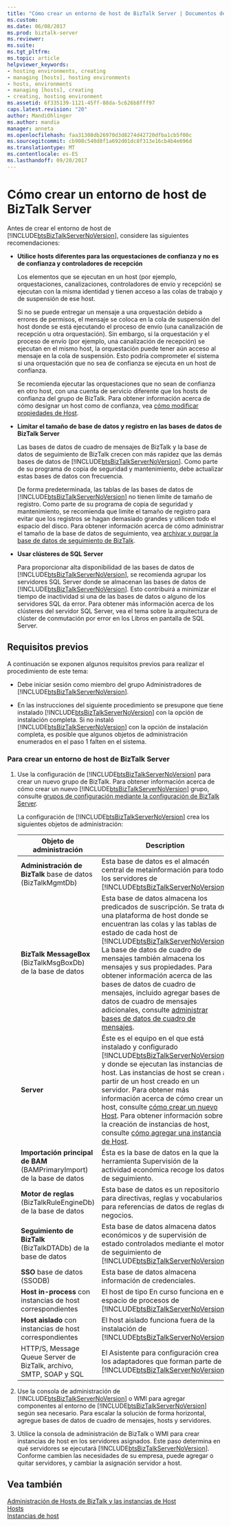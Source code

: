 ```yaml
---
title: "Cómo crear un entorno de host de BizTalk Server | Documentos de Microsoft"
ms.custom: 
ms.date: 06/08/2017
ms.prod: biztalk-server
ms.reviewer: 
ms.suite: 
ms.tgt_pltfrm: 
ms.topic: article
helpviewer_keywords:
- hosting environments, creating
- managing [hosts], hosting environments
- hosts, environments
- managing [hosts], creating
- creating, hosting environment
ms.assetid: 6f335139-1121-45ff-88da-5c626b8fff97
caps.latest.revision: "20"
author: MandiOhlinger
ms.author: mandia
manager: anneta
ms.openlocfilehash: faa31308db26970d3d8274d42720dfba1cb5f00c
ms.sourcegitcommit: cb908c540d8f1a692d01dc8f313e16cb4b4e696d
ms.translationtype: MT
ms.contentlocale: es-ES
ms.lasthandoff: 09/20/2017
---
```

# <a name="how-to-create-a-biztalk-server-hosting-environment"></a>Cómo crear un entorno de host de BizTalk Server
Antes de crear el entorno de host de [!INCLUDE[btsBizTalkServerNoVersion](../includes/btsbiztalkservernoversion-md.md)], considere las siguientes recomendaciones:  
  
-   **Utilice hosts diferentes para las orquestaciones de confianza y no es de confianza y controladores de recepción**  
  
     Los elementos que se ejecutan en un host (por ejemplo, orquestaciones, canalizaciones, controladores de envío y recepción) se ejecutan con la misma identidad y tienen acceso a las colas de trabajo y de suspensión de ese host.  
  
     Si no se puede entregar un mensaje a una orquestación debido a errores de permisos, el mensaje se coloca en la cola de suspensión del host donde se está ejecutando el proceso de envío (una canalización de recepción u otra orquestación). Sin embargo, si la orquestación y el proceso de envío (por ejemplo, una canalización de recepción) se ejecutan en el mismo host, la orquestación puede tener aún acceso al mensaje en la cola de suspensión. Esto podría comprometer el sistema si una orquestación que no sea de confianza se ejecuta en un host de confianza.  
  
     Se recomienda ejecutar las orquestaciones que no sean de confianza en otro host, con una cuenta de servicio diferente que los hosts de confianza del grupo de BizTalk. Para obtener información acerca de cómo designar un host como de confianza, vea [cómo modificar propiedades de Host](../core/how-to-modify-host-properties.md).  
  
-   **Limitar el tamaño de base de datos y registro en las bases de datos de BizTalk Server**  
  
     Las bases de datos de cuadro de mensajes de BizTalk y la base de datos de seguimiento de BizTalk crecen con más rapidez que las demás bases de datos de [!INCLUDE[btsBizTalkServerNoVersion](../includes/btsbiztalkservernoversion-md.md)]. Como parte de su programa de copia de seguridad y mantenimiento, debe actualizar estas bases de datos con frecuencia.  
  
     De forma predeterminada, las tablas de las bases de datos de [!INCLUDE[btsBizTalkServerNoVersion](../includes/btsbiztalkservernoversion-md.md)] no tienen límite de tamaño de registro. Como parte de su programa de copia de seguridad y mantenimiento, se recomienda que limite el tamaño de registro para evitar que los registros se hagan demasiado grandes y utilicen todo el espacio del disco. Para obtener información acerca de cómo administrar el tamaño de la base de datos de seguimiento, vea [archivar y purgar la base de datos de seguimiento de BizTalk](../core/archiving-and-purging-the-biztalk-tracking-database.md).  
  
-   **Usar clústeres de SQL Server**  
  
     Para proporcionar alta disponibilidad de las bases de datos de [!INCLUDE[btsBizTalkServerNoVersion](../includes/btsbiztalkservernoversion-md.md)], se recomienda agrupar los servidores SQL Server donde se almacenan las bases de datos de [!INCLUDE[btsBizTalkServerNoVersion](../includes/btsbiztalkservernoversion-md.md)]. Esto contribuirá a minimizar el tiempo de inactividad si una de las bases de datos o alguno de los servidores SQL da error. Para obtener más información acerca de los clústeres del servidor SQL Server, vea el tema sobre la arquitectura de clúster de conmutación por error en los Libros en pantalla de SQL Server.  
  
## <a name="prerequisites"></a>Requisitos previos  
 A continuación se exponen algunos requisitos previos para realizar el procedimiento de este tema:  
  
-   Debe iniciar sesión como miembro del grupo Administradores de [!INCLUDE[btsBizTalkServerNoVersion](../includes/btsbiztalkservernoversion-md.md)].  
  
-   En las instrucciones del siguiente procedimiento se presupone que tiene instalado [!INCLUDE[btsBizTalkServerNoVersion](../includes/btsbiztalkservernoversion-md.md)] con la opción de instalación completa. Si no instaló [!INCLUDE[btsBizTalkServerNoVersion](../includes/btsbiztalkservernoversion-md.md)] con la opción de instalación completa, es posible que algunos objetos de administración enumerados en el paso 1 falten en el sistema.  
  
### <a name="to-create-a-biztalk-server-hosting-environment"></a>Para crear un entorno de host de BizTalk Server  
  
1.  Use la configuración de [!INCLUDE[btsBizTalkServerNoVersion](../includes/btsbiztalkservernoversion-md.md)] para crear un nuevo grupo de BizTalk. Para obtener información acerca de cómo crear un nuevo [!INCLUDE[btsBizTalkServerNoVersion](../includes/btsbiztalkservernoversion-md.md)] grupo, consulte [grupos de configuración mediante la configuración de BizTalk Server](http://msdn.microsoft.com/library/16beb7bb-091c-4056-8622-cc79c95186e9).  
  
     La configuración de [!INCLUDE[btsBizTalkServerNoVersion](../includes/btsbiztalkservernoversion-md.md)] crea los siguientes objetos de administración:  
  
    |Objeto de administración|Description|  
    |---------------------------|-----------------|  
    |**Administración de BizTalk** base de datos (BizTalkMgmtDb)|Esta base de datos es el almacén central de metainformación para todos los servidores de [!INCLUDE[btsBizTalkServerNoVersion](../includes/btsbiztalkservernoversion-md.md)].|  
    |**BizTalk MessageBox** (BizTalkMsgBoxDb) de la base de datos|Esta base de datos almacena los predicados de suscripción. Se trata de una plataforma de host donde se encuentran las colas y las tablas de estado de cada host de [!INCLUDE[btsBizTalkServerNoVersion](../includes/btsbiztalkservernoversion-md.md)]. La base de datos de cuadro de mensajes también almacena los mensajes y sus propiedades. Para obtener información acerca de las bases de datos de cuadro de mensajes, incluido agregar bases de datos de cuadro de mensajes adicionales, consulte [administrar bases de datos de cuadro de mensajes](../core/managing-messagebox-databases.md).|  
    |**Server**|Éste es el equipo en el que está instalado y configurado [!INCLUDE[btsBizTalkServerNoVersion](../includes/btsbiztalkservernoversion-md.md)], y donde se ejecutan las instancias de host. Las instancias de host se crean a partir de un host creado en un servidor. Para obtener más información acerca de cómo crear un host, consulte [cómo crear un nuevo Host](../core/how-to-create-a-new-host.md). Para obtener información sobre la creación de instancias de host, consulte [cómo agregar una instancia de Host](../core/how-to-add-a-host-instance.md).|  
    |**Importación principal de BAM** (BAMPrimaryImport) de la base de datos|Ésta es la base de datos en la que la herramienta Supervisión de la actividad económica recoge los datos de seguimiento.|  
    |**Motor de reglas** (BizTalkRuleEngineDb) de la base de datos|Esta base de datos es un repositorio para directivas, reglas y vocabularios para referencias de datos de reglas de negocios.|  
    |**Seguimiento de BizTalk** (BizTalkDTADb) de la base de datos|Esta base de datos almacena datos económicos y de supervisión de estado controlados mediante el motor de seguimiento de [!INCLUDE[btsBizTalkServerNoVersion](../includes/btsbiztalkservernoversion-md.md)].|  
    |**SSO** base de datos (SSODB)|Esta base de datos almacena información de credenciales.|  
    |**Host in-process** con instancias de host correspondientes|El host de tipo En curso funciona en el espacio de procesos de [!INCLUDE[btsBizTalkServerNoVersion](../includes/btsbiztalkservernoversion-md.md)].|  
    |**Host aislado** con instancias de host correspondientes|El host aislado funciona fuera de la instalación de [!INCLUDE[btsBizTalkServerNoVersion](../includes/btsbiztalkservernoversion-md.md)].|  
    |HTTP/S, Message Queue Server de BizTalk, archivo, SMTP, SOAP y SQL|El Asistente para configuración crea los adaptadores que forman parte de [!INCLUDE[btsBizTalkServerNoVersion](../includes/btsbiztalkservernoversion-md.md)].|  
  
2.  Use la consola de administración de [!INCLUDE[btsBizTalkServerNoVersion](../includes/btsbiztalkservernoversion-md.md)] o WMI para agregar componentes al entorno de [!INCLUDE[btsBizTalkServerNoVersion](../includes/btsbiztalkservernoversion-md.md)] según sea necesario. Para escalar la solución de forma horizontal, agregue bases de datos de cuadro de mensajes, hosts y servidores.  
  
3.  Utilice la consola de administración de BizTalk o WMI para crear instancias de host en los servidores asignados. Este paso determina en qué servidores se ejecutará [!INCLUDE[btsBizTalkServerNoVersion](../includes/btsbiztalkservernoversion-md.md)]. Conforme cambien las necesidades de su empresa, puede agregar o quitar servidores, y cambiar la asignación servidor a host.  
  
## <a name="see-also"></a>Vea también  
 [Administración de Hosts de BizTalk y las instancias de Host](../core/managing-biztalk-hosts-and-host-instances.md)   
 [Hosts](../core/hosts.md)   
 [Instancias de host](../core/host-instances.md)